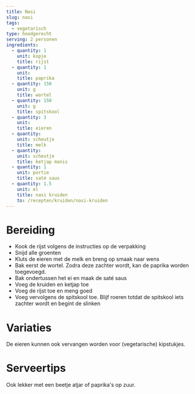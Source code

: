 ```yaml
---
title: Nasi
slug: nasi
tags: 
  - vegetarisch
type: hoodgerecht
serving: 2 personen
ingredients:
  - quantity: 1
    unit: kopje
    title: rijst
  - quantity: 1
    unit:
    title: paprika
  - quantity: 150
    unit: g
    title: wortel
  - quantity: 150
    unit: g
    title: spitskool
  - quantity: 3
    unit: 
    title: eieren
  - quantity: 
    unit: scheutje
    title: melk
  - quantity: 
    unit: scheutje
    title: ketjap manis
  - quantity: 1
    unit: portie
    title: saté saus
  - quantity: 1.5
    unit: el
    title: nasi kruiden
    to: /recepten/kruiden/nasi-kruiden
---
```


# Bereiding

- Kook de rijst volgens de instructies op de verpakking
- Snijd alle groenten
- Kluts de eieren met de melk en breng op smaak naar wens
- Bak eerst de wortel. Zodra deze zachter wordt, kan de paprika worden toegevoegd.
- Bak ondertussen het ei en maak de saté saus
- Voeg de kruiden en ketjap toe 
- Voeg de rijst toe en meng goed
- Voeg vervolgens de spitskool toe. Blijf roeren totdat de spitskool iets zachter wordt en begint de slinken


# Variaties

De eieren kunnen ook vervangen worden voor (vegetarische) kipstukjes.

# Serveertips

Ook lekker met een beetje atjar of paprika's op zuur.
